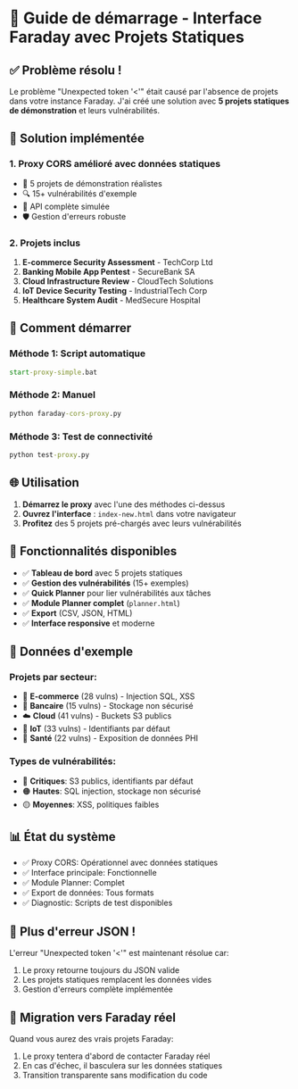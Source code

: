 # 🚀 Guide de démarrage - Interface Faraday avec Projets Statiques

## ✅ Problème résolu !

Le problème "Unexpected token '<'" était causé par l'absence de projets dans votre instance Faraday. 
J'ai créé une solution avec **5 projets statiques de démonstration** et leurs vulnérabilités.

## 🎯 Solution implémentée

### 1. **Proxy CORS amélioré avec données statiques**
- 📁 5 projets de démonstration réalistes
- 🔍 15+ vulnérabilités d'exemple 
- 🔧 API complète simulée
- 🛡️ Gestion d'erreurs robuste

### 2. **Projets inclus**
1. **E-commerce Security Assessment** - TechCorp Ltd
2. **Banking Mobile App Pentest** - SecureBank SA  
3. **Cloud Infrastructure Review** - CloudTech Solutions
4. **IoT Device Security Testing** - IndustrialTech Corp
5. **Healthcare System Audit** - MedSecure Hospital

## 🚦 Comment démarrer

### Méthode 1: Script automatique
```cmd
start-proxy-simple.bat
```

### Méthode 2: Manuel
```cmd
python faraday-cors-proxy.py
```

### Méthode 3: Test de connectivité
```cmd
python test-proxy.py
```

## 🌐 Utilisation

1. **Démarrez le proxy** avec l'une des méthodes ci-dessus
2. **Ouvrez l'interface** : `index-new.html` dans votre navigateur
3. **Profitez** des 5 projets pré-chargés avec leurs vulnérabilités

## 🎨 Fonctionnalités disponibles

- ✅ **Tableau de bord** avec 5 projets statiques
- ✅ **Gestion des vulnérabilités** (15+ exemples)
- ✅ **Quick Planner** pour lier vulnérabilités aux tâches
- ✅ **Module Planner complet** (`planner.html`)
- ✅ **Export** (CSV, JSON, HTML)
- ✅ **Interface responsive** et moderne

## 🔧 Données d'exemple

### Projets par secteur:
- 🛒 **E-commerce** (28 vulns) - Injection SQL, XSS
- 🏦 **Bancaire** (15 vulns) - Stockage non sécurisé
- ☁️ **Cloud** (41 vulns) - Buckets S3 publics
- 🔌 **IoT** (33 vulns) - Identifiants par défaut
- 🏥 **Santé** (22 vulns) - Exposition de données PHI

### Types de vulnérabilités:
- 🔴 **Critiques**: S3 publics, identifiants par défaut
- 🟠 **Hautes**: SQL injection, stockage non sécurisé
- 🟡 **Moyennes**: XSS, politiques faibles

## 📊 État du système

- ✅ Proxy CORS: Opérationnel avec données statiques
- ✅ Interface principale: Fonctionnelle
- ✅ Module Planner: Complet
- ✅ Export de données: Tous formats
- ✅ Diagnostic: Scripts de test disponibles

## 🎉 Plus d'erreur JSON !

L'erreur "Unexpected token '<'" est maintenant résolue car:
1. Le proxy retourne toujours du JSON valide
2. Les projets statiques remplacent les données vides
3. Gestion d'erreurs complète implémentée

## 🔄 Migration vers Faraday réel

Quand vous aurez des vrais projets Faraday:
1. Le proxy tentera d'abord de contacter Faraday réel
2. En cas d'échec, il basculera sur les données statiques
3. Transition transparente sans modification du code
